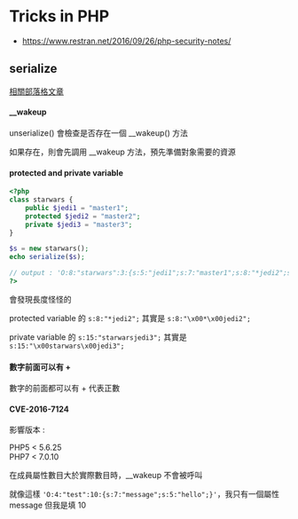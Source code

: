 # Tricks in PHP

* https://www.restran.net/2016/09/26/php-security-notes/

## serialize

[相關部落格文章](http://www.itread01.com/content/1494422470.html)

#### \_\_wakeup

unserialize() 會檢查是否存在一個 \_\_wakeup() 方法

如果存在，則會先調用 \_\_wakeup 方法，預先準備對象需要的資源

#### protected and private variable

```php
<?php
class starwars {
    public $jedi1 = "master1";
    protected $jedi2 = "master2";
    private $jedi3 = "master3";
}

$s = new starwars();
echo serialize($s);

// output : 'O:8:"starwars":3:{s:5:"jedi1";s:7:"master1";s:8:"*jedi2";s:7:"master2";s:15:"starwarsjedi3";s:7:"master3";}'
?>
```

會發現長度怪怪的

protected variable 的 `s:8:"*jedi2";` 其實是 `s:8:"\x00*\x00jedi2";`

private variable 的 `s:15:"starwarsjedi3";` 其實是 `s:15:"\x00starwars\x00jedi3";`

#### 數字前面可以有 +

數字的前面都可以有 + 代表正數

#### CVE-2016-7124

影響版本 :

PHP5 < 5.6.25   
PHP7 < 7.0.10

在成員屬性數目大於實際數目時，\_\_wakeup 不會被呼叫

就像這樣 `'O:4:"test":10:{s:7:"message";s:5:"hello";}'`，我只有一個屬性 message 但我是填 10
